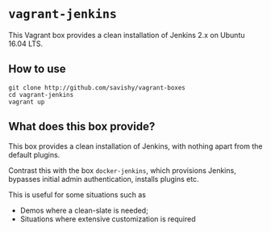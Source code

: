 # `vagrant-jenkins`

This Vagrant box provides a clean installation of Jenkins 2.x on Ubuntu 16.04 LTS.

## How to use

```
git clone http://github.com/savishy/vagrant-boxes
cd vagrant-jenkins
vagrant up
```

## What does this box provide?

This box provides a clean installation of Jenkins, with nothing apart from the default plugins.

Contrast this with the box `docker-jenkins`, which provisions Jenkins, bypasses initial admin authentication, installs plugins etc.

This is useful for some situations such as

* Demos where a clean-slate is needed;
* Situations where extensive customization is required
